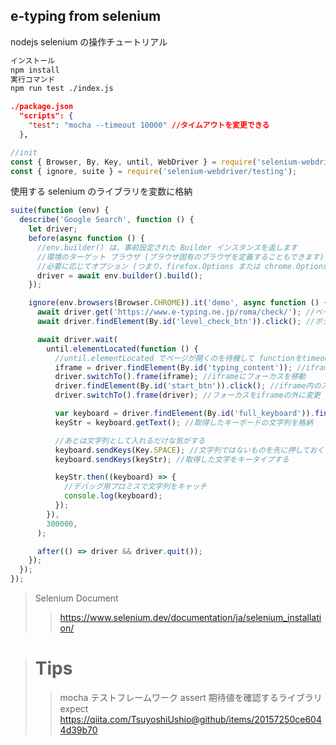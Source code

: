 ## e-typing from selenium

nodejs selenium の操作チュートリアル

```bash
インストール
npm install
実行コマンド
npm run test ./index.js
```

```json
./package.json
  "scripts": {
    "test": "mocha --timeout 10000" //タイムアウトを変更できる
  },

```

```js
//init
const { Browser, By, Key, until, WebDriver } = require('selenium-webdriver');
const { ignore, suite } = require('selenium-webdriver/testing');
```

使用する selenium のライブラリを変数に格納

```js
suite(function (env) {
  describe('Google Search', function () {
    let driver;
    before(async function () {
      //env.builder() は、事前設定された Builder インスタンスを返します
      //環境のターゲット ブラウザ (ブラウザ固有のブラウザを定義することもできます)
      //必要に応じてオプション (つまり、firefox.Options または chrome.Options))。
      driver = await env.builder().build();
    });

    ignore(env.browsers(Browser.CHROME)).it('demo', async function () {
      await driver.get('https://www.e-typing.ne.jp/roma/check/'); //ページを開く
      await driver.findElement(By.id('level_check_btn')).click(); //ボタンをクリック

      await driver.wait(
        until.elementLocated(function () {
          //until.elementLocated でページが開くのを待機して functionをtimeoutまで試行する。
          iframe = driver.findElement(By.id('typing_content')); //iframeにフォーカスを変えるために変数へ格納
          driver.switchTo().frame(iframe); //iframeにフォーカスを移動
          driver.findElement(By.id('start_btn')).click(); //iframe内のスタートボタンをクリック
          driver.switchTo().frame(driver); //フォーカスをiframeの外に変更

          var keyboard = driver.findElement(By.id('full_keyboard')).findElement(By.className('active')); //activeなキーを取得
          keyStr = keyboard.getText(); //取得したキーボードの文字列を格納

          //あとは文字列として入れるだけな気がする
          keyboard.sendKeys(Key.SPACE); //文字列ではないものを先に押しておく
          keyboard.sendKeys(keyStr); //取得した文字をキータイプする

          keyStr.then((keyboard) => {
            //デバッグ用プロミスで文字列をキャッチ
            console.log(keyboard);
          });
        }),
        300000,
      );

      after(() => driver && driver.quit());
    });
  });
});
```

> Selenium Document
>
> > https://www.selenium.dev/documentation/ja/selenium_installation/

> # Tips
>
> > mocha
> > テストフレームワーク
> > assert
> > 期待値を確認するライブラリ
> > expect
> > https://qiita.com/TsuyoshiUshio@github/items/20157250ce6044d39b70
